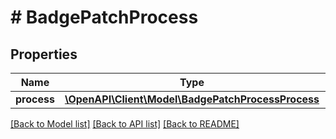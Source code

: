 # # BadgePatchProcess

## Properties

Name | Type | Description | Notes
------------ | ------------- | ------------- | -------------
**process** | [**\OpenAPI\Client\Model\BadgePatchProcessProcess**](BadgePatchProcessProcess.md) |  | [optional]

[[Back to Model list]](../../README.md#models) [[Back to API list]](../../README.md#endpoints) [[Back to README]](../../README.md)
